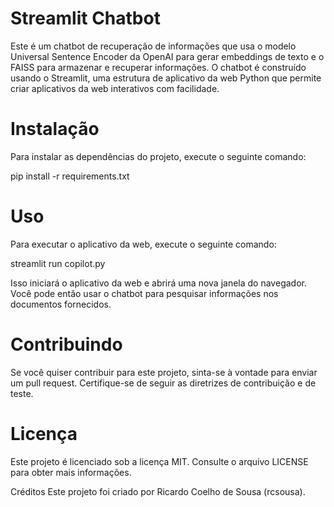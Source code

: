 # Streamlit Chatbot

Este é um chatbot de recuperação de informações que usa o modelo Universal Sentence Encoder da OpenAI para gerar embeddings de texto e o FAISS para armazenar e recuperar informações. O chatbot é construído usando o Streamlit, uma estrutura de aplicativo da web Python que permite criar aplicativos da web interativos com facilidade.

# Instalação
Para instalar as dependências do projeto, execute o seguinte comando:

pip install -r requirements.txt

# Uso
Para executar o aplicativo da web, execute o seguinte comando:

streamlit run copilot.py

Isso iniciará o aplicativo da web e abrirá uma nova janela do navegador. Você pode então usar o chatbot para pesquisar informações nos documentos fornecidos.

# Contribuindo
Se você quiser contribuir para este projeto, sinta-se à vontade para enviar um pull request. Certifique-se de seguir as diretrizes de contribuição e de teste.

# Licença
Este projeto é licenciado sob a licença MIT. Consulte o arquivo LICENSE para obter mais informações.

Créditos
Este projeto foi criado por Ricardo Coelho de Sousa (rcsousa).